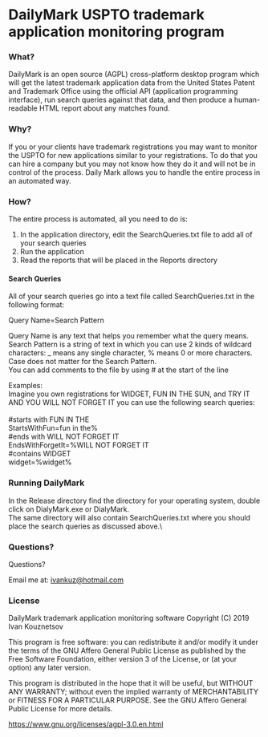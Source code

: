 ﻿# DailyMark USPTO trademark application monitoring program
### What?
DailyMark is an open source (AGPL) cross-platform desktop program which will get the latest trademark application data from the United States Patent and Trademark Office using the official API (application programming interface), run search queries against that data, and then produce a human-readable HTML report about any matches found.

### Why?
If you or your clients have trademark registrations you may want to monitor the USPTO for new applications similar to your registrations. To do that you can hire a company but you may not know how they do it and will not be in control of the process. 
Daily Mark allows you to handle the entire process in an automated way.

### How?
The entire process is automated, all you need to do is:
1. In the application directory, edit the SearchQueries.txt file to add all of your search queries 
2. Run the application
3. Read the reports that will be placed in the Reports directory

#### Search Queries
All of your search queries go into a text file called SearchQueries.txt in the following format:

Query Name=Search Pattern

Query Name is any text that helps you remember what the query means.\
Search Pattern is a string of text in which you can use 2 kinds of wildcard characters: _ means any single character, % means 0 or more characters.\
Case does not matter for the Search Pattern.\
You can add comments to the file by using # at the start of the line

Examples:\
Imagine you own registrations for WIDGET, FUN IN THE SUN, and TRY IT AND YOU WILL NOT FORGET IT you can use the following search queries:\
\
#starts with FUN IN THE\
StartsWithFun=fun in the%\
#ends with WILL NOT FORGET IT\
EndsWithForgetIt=%WILL NOT FORGET IT\
#contains WIDGET\
widget=%widget%

### Running DailyMark
In the Release directory find the directory for your operating system, double click on DialyMark.exe or DialyMark.\
The same directory will also contain SearchQueries.txt where you should place the search queries as discussed above.\



### Questions?

Questions?

Email me at: ivankuz@hotmail.com

### License

DailyMark trademark application monitoring software
Copyright (C) 2019  Ivan Kouznetsov

This program is free software: you can redistribute it and/or modify
it under the terms of the GNU Affero General Public License as
published by the Free Software Foundation, either version 3 of the
License, or (at your option) any later version.

This program is distributed in the hope that it will be useful,
but WITHOUT ANY WARRANTY; without even the implied warranty of
MERCHANTABILITY or FITNESS FOR A PARTICULAR PURPOSE.  See the
GNU Affero General Public License for more details.

https://www.gnu.org/licenses/agpl-3.0.en.html


